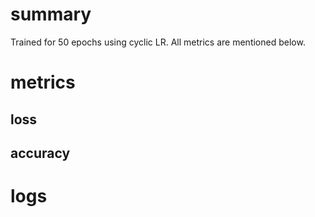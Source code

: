 # summary

Trained for 50 epochs using cyclic LR. All metrics are mentioned below.

# metrics

## loss



## accuracy



# logs